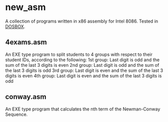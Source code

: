 # new_asm
A collection of programs written in x86 assembly for Intel 8086. Tested in [DOSBOX](https://www.dosbox.com/).

## 4exams.asm
An EXE type program to split students to 4 groups with respect to their student IDs, according to the following:
1st group: Last digit is odd and the sum of the last 3 digits is even
2nd group: Last digit is odd and the sum of the last 3 digits is odd
3rd group: Last digit is even and the sum of the last 3 digits is even
4th group: Last digit is even and the sum of the last 3 digits is odd

## conway.asm
An EXE type program that calculates the nth term of the Newman-Conway Sequence.
